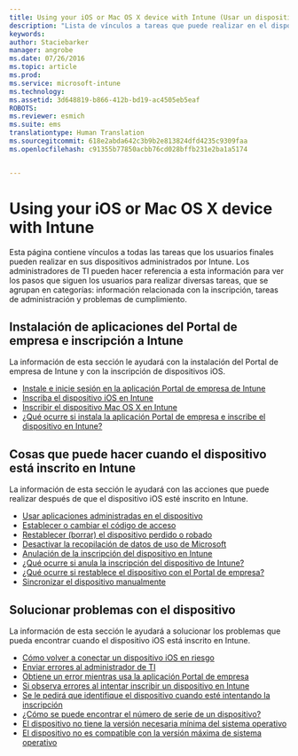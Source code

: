 ```yaml
---
title: Using your iOS or Mac OS X device with Intune (Usar un dispositivo iOS o Mac OS X con Intune) | Microsoft Intune
description: "Lista de vínculos a tareas que puede realizar en el dispositivo móvil iOS o Mac OS X cuando este está inscrito en Intune"
keywords: 
author: Staciebarker
manager: angrobe
ms.date: 07/26/2016
ms.topic: article
ms.prod: 
ms.service: microsoft-intune
ms.technology: 
ms.assetid: 3d648819-b866-412b-bd19-ac4505eb5eaf
ROBOTS: 
ms.reviewer: esmich
ms.suite: ems
translationtype: Human Translation
ms.sourcegitcommit: 618e2abda642c3b9b2e813824dfd4235c9309faa
ms.openlocfilehash: c91355b77850acbb76cd028bffb231e2ba1a5174


---
```


# Using your iOS or Mac OS X device with Intune

Esta página contiene vínculos a todas las tareas que los usuarios finales pueden realizar en sus dispositivos administrados por Intune. Los administradores de TI pueden hacer referencia a esta información para ver los pasos que siguen los usuarios para realizar diversas tareas, que se agrupan en categorías: información relacionada con la inscripción, tareas de administración y problemas de cumplimiento.

## Instalación de aplicaciones del Portal de empresa e inscripción a Intune

La información de esta sección le ayudará con la instalación del Portal de empresa de Intune y con la inscripción de dispositivos iOS.

- [Instale e inicie sesión en la aplicación Portal de empresa de Intune](install-and-sign-in-to-the-intune-company-portal-app-ios.md)
- [Inscriba el dispositivo iOS en Intune](enroll-your-device-in-intune-ios.md)
- [Inscribir el dispositivo Mac OS X en Intune](enroll-your-device-in-intune-mac-os-x.md)
- [¿Qué ocurre si instala la aplicación Portal de empresa e inscribe el dispositivo en Intune?](what-happens-if-you-install-the-Company-Portal-app-and-enroll-your-device-in-intune-ios.md)

## Cosas que puede hacer cuando el dispositivo está inscrito en Intune

La información de esta sección le ayudará con las acciones que puede realizar después de que el dispositivo iOS esté inscrito en Intune.

- [Usar aplicaciones administradas en el dispositivo](use-managed-apps-on-your-device-ios.md)
- [Establecer o cambiar el código de acceso](set-or-change-your-passcode-ios.md)
- [Restablecer (borrar) el dispositivo perdido o robado](reset-erase-your-lost-or-stolen-device-ios.md)
- [Desactivar la recopilación de datos de uso de Microsoft](turn-off-microsoft-usage-data-collection-ios.md)
- [Anulación de la inscripción del dispositivo en Intune](unenroll-your-device-from-intune-ios.md)
- [¿Qué ocurre si anula la inscripción del dispositivo de Intune?](what-happens-if-you-unenroll-your-device-from-intune-ios.md)
- [¿Qué ocurre si restablece el dispositivo con el Portal de empresa?](what-happens-if-you-reset-your-device-using-the-company-portal-ios.md)
- [Sincronizar el dispositivo manualmente](sync-your-device-manually-ios.md)

## Solucionar problemas con el dispositivo

La información de esta sección le ayudará a solucionar los problemas que pueda encontrar cuando el dispositivo iOS está inscrito en Intune.

- [Cómo volver a conectar un dispositivo iOS en riesgo](how-to-reconnect-a-compromised-ios-device.md)
- [Enviar errores al administrador de TI](send-errors-to-your-it-admin-ios.md)
- [Obtiene un error mientras usa la aplicación Portal de empresa](you-get-an-error-while-using-the-company-portal-app-ios.md)
- [Si observa errores al intentar inscribir un dispositivo en Intune](you-see-errors-while-trying-to-enroll-your-device-in-intune-ios.md)
- [Se le pedirá que identifique el dispositivo cuando esté intentando la inscripción](you-are-asked-to-identify-your-device-when-trying-to-enroll-ios.md)
- [¿Cómo se puede encontrar el número de serie de un dispositivo?](how-do-i-find-the-serial-number-on-my-device-ios.md)
- [El dispositivo no tiene la versión necesaria mínima del sistema operativo](device-doesnt-have-the-required-minimum-operating-system-version-ios.md)
- [El dispositivo no es compatible con la versión máxima de sistema operativo](device-doesnt-comply-with-the-maximum-operating-system-version-ios.md)



<!--HONumber=Jul16_HO4-->



